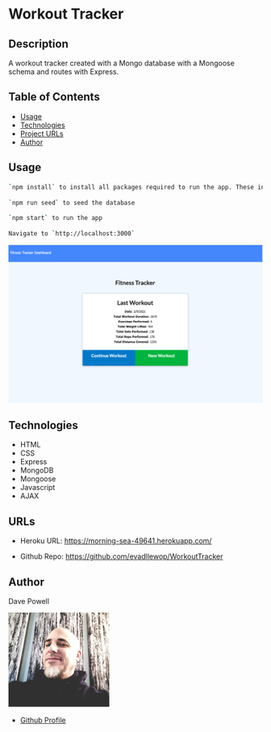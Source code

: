 
  # Workout Tracker

  ## Description
  A workout tracker created with a Mongo database with a Mongoose schema and routes with Express.
  

  ## Table of Contents
  * [Usage](#usage)
  * [Technologies](#technologies)
  * [Project URLs](#urls)
  * [Author](#author)


  ## Usage
   ```bash
   `npm install` to install all packages required to run the app. These include `express`, `mongoose` and `morgan`.
   ```
  ```bash 
  `npm run seed` to seed the database
  ```
  ```bash 
  `npm start` to run the app
  ```
  ```bash
  Navigate to `http://localhost:3000`
  ```

  ![Workout Tracker Screenshot](./public/assets/img/screenshot_workout.png)


  ## Technologies
  * HTML
  * CSS
  * Express
  * MongoDB
  * Mongoose
  * Javascript
  * AJAX


  ## URLs
  * Heroku URL:
  https://morning-sea-49641.herokuapp.com/

  * Github Repo:
  https://github.com/evadllewop/WorkoutTracker
 

  ## Author

  Dave Powell

  ![Dave Powell](./public/assets/img/dPowell.png "Dave Powell")

  * [Github Profile](https://github.com/evadllewop)


